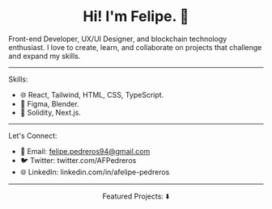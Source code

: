 <div align="center">
    <h1>
       Hi! I'm Felipe. 👋
    </h1>
</div>
Front-end Developer, UX/UI Designer, and blockchain technology enthusiast. I love to create, learn, and collaborate on projects that challenge and expand my skills.

---
Skills:

- 🌐 React, Tailwind, HTML, CSS, TypeScript.
- 🎨 Figma, Blender.
- 🧠 Solidity, Next.js.

---
Let's Connect:

- 📧 Email: felipe.pedreros94@gmail.com
- 🐦 Twitter: twitter.com/AFPedreros
- 🌐 LinkedIn: linkedin.com/in/afelipe-pedreros
  
---

<div align="center">
    Featured Projects:
⬇️
</div>
